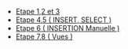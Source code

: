 - [Etape 1,2 et 3](https://github.com/ANTSKYYY/Cours/blob/main/sql/ETAPE123.sql) 
- [Etape 4,5 ( INSERT, SELECT )](https://github.com/ANTSKYYY/Cours/blob/main/sql/ETAPE45.sql) 
- [Etape 6 ( INSERTION Manuelle ) ](https://github.com/ANTSKYYY/Cours/blob/main/sql/ETAPE6.sql) 
- [Etape 7,8 ( Vues ) ](https://github.com/ANTSKYYY/Cours/blob/main/sql/ETAPE78.sql) 
